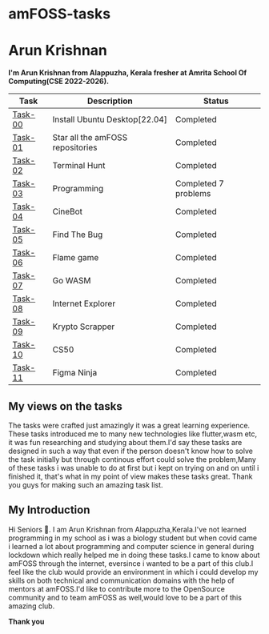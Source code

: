 # amFOSS-tasks

# Arun Krishnan

**I'm Arun Krishnan from Alappuzha, Kerala fresher at Amrita School Of Computing(CSE 2022-2026).**

**Task**|**Description**|**Status**
--------|---------------|-------------
[Task-00](https://github.com/ArunKrishnan0x168/amfoss-tasks/tree/main/task-00)|Install Ubuntu Desktop[22.04]|Completed
[Task-01](https://github.com/ArunKrishnan0x168/amfoss-tasks/tree/main/task-01)|Star all the amFOSS repositories|Completed
[Task-02](https://github.com/ArunKrishnan0x168/amfoss-tasks/tree/main/task-02)|Terminal Hunt|Completed
[Task-03](https://github.com/ArunKrishnan0x168/amfoss-tasks/tree/main/task-03)|Programming|Completed 7 problems
[Task-04](https://github.com/ArunKrishnan0x168/amfoss-tasks/tree/main/task-04)|CineBot|Completed
[Task-05](https://github.com/ArunKrishnan0x168/amfoss-tasks/tree/main/task-05)|Find The Bug|Completed
[Task-06](https://github.com/ArunKrishnan0x168/amfoss-tasks/tree/main/task-06)|Flame game|Completed
[Task-07](https://github.com/ArunKrishnan0x168/amfoss-tasks/tree/main/task-07)|Go WASM|Completed
[Task-08](https://github.com/ArunKrishnan0x168/amfoss-tasks/tree/main/task-08)|Internet Explorer|Completed
[Task-09](https://github.com/ArunKrishnan0x168/amfoss-tasks/tree/main/task-09)|Krypto Scrapper|Completed
[Task-10](https://github.com/ArunKrishnan0x168/amfoss-tasks/tree/main/task-10)|CS50|Completed
[Task-11](https://github.com/ArunKrishnan0x168/amfoss-tasks/tree/main/task-11)|Figma Ninja|Completed


## My views on the tasks

The tasks were crafted just amazingly it was a great learning experience.
These tasks introduced me to many new technologies like flutter,wasm etc, it was fun researching and studying about them.I'd say these tasks are designed in such a way that even if the person doesn't know how to solve the task initially but through continous effort could solve the problem,Many of these tasks i was unable to do at first but i kept on trying on and on until i finished it, that's what in my point of view makes these tasks great. Thank you guys for making such an amazing task list.


## My Introduction

Hi Seniors 👋. I am Arun Krishnan from Alappuzha,Kerala.I've not learned
programming in my school as i was a biology student but when covid came i learned a lot about programming and computer science in general during lockdown which really helped me in doing these tasks.I came to know about amFOSS through the internet, eversince i wanted to be a part of this club.I feel like the club would provide an environment in which i could develop my skills on both technical and communication domains with the help of mentors at amFOSS.I'd like to contribute more to the OpenSource community and to team amFOSS as well,would love to be a part of this amazing club.


**Thank you**



